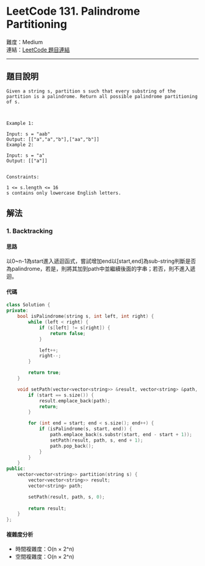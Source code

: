 # LeetCode 131. Palindrome Partitioning

難度：Medium  
連結：[LeetCode 題目連結](https://leetcode.com/problems/palindrome-partitioning/description/)

---

## 題目說明
    
    Given a string s, partition s such that every substring of the partition is a palindrome. Return all possible palindrome partitioning of s.

 

    Example 1:

    Input: s = "aab"
    Output: [["a","a","b"],["aa","b"]]
    Example 2:

    Input: s = "a"
    Output: [["a"]]
    

    Constraints:

    1 <= s.length <= 16
    s contains only lowercase English letters.

## 解法
### 1. Backtracking
#### 思路

以0~n-1為start進入遞迴函式，嘗試增加end以[start,end]為sub-string判斷是否為palindrome，若是，則將其加到path中並繼續後面的字串；若否，則不進入遞迴。

#### 代碼
```c++
class Solution {
private:
    bool isPalindrome(string s, int left, int right) {
        while (left < right) {
            if (s[left] != s[right]) {
                return false;
            }

            left++;
            right--;
        }

        return true;
    }

    void setPath(vector<vector<string>> &result, vector<string> &path, string s, int start) {
        if (start == s.size()) {
            result.emplace_back(path);
            return;
        }

        for (int end = start; end < s.size(); end++) {
            if (isPalindrome(s, start, end)) {
                path.emplace_back(s.substr(start, end - start + 1));
                setPath(result, path, s, end + 1);
                path.pop_back();
            }
        }
    }
public:
    vector<vector<string>> partition(string s) {
        vector<vector<string>> result;
        vector<string> path;

        setPath(result, path, s, 0);
        
        return result;
    }
};
```

#### 複雜度分析

- 時間複雜度：O(n × 2^n)
- 空間複雜度：O(n × 2^n)